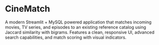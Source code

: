 # CineMatch
A modern Streamlit + MySQL powered application that matches incoming movies, TV series, and episodes to an existing reference catalog using Jaccard similarity with bigrams. Features a clean, responsive UI, advanced search capabilities, and match scoring with visual indicators.
